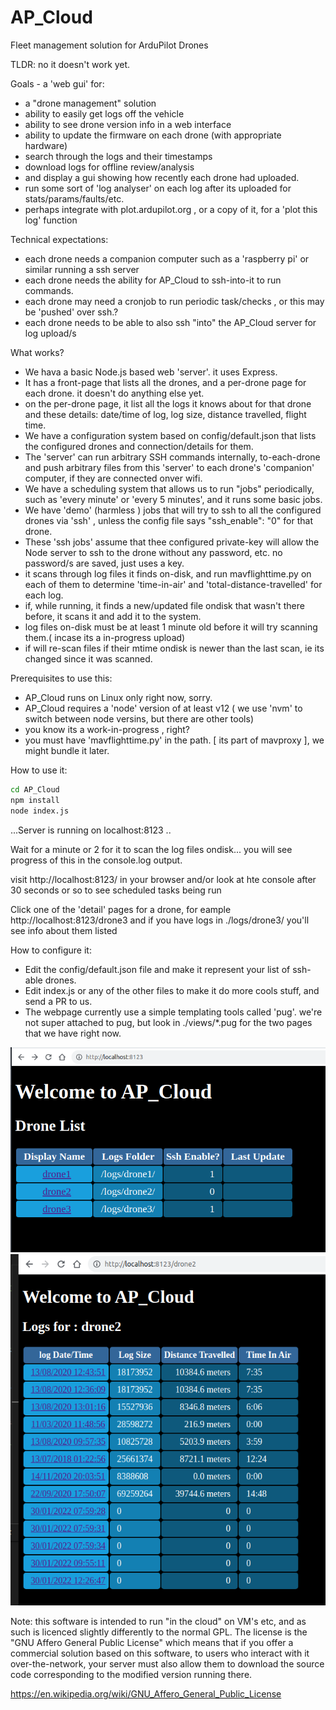 # AP_Cloud
Fleet management solution for ArduPilot Drones

TLDR:  no it doesn't work yet.

Goals - a 'web gui' for:

 - a "drone management" solution
 - ability to easily get logs off the vehicle
 - ability to see drone version info in a web interface 
 - ability to update the firmware on each drone  (with appropriate hardware)
 - search through the logs and their timestamps 
 - download logs for offline review/analysis
 - and display a gui showing how recently each drone had uploaded.
 - run some sort of 'log analyser' on each log after its uploaded for stats/params/faults/etc.
 - perhaps integrate with plot.ardupilot.org , or a copy of it, for a 'plot this log' function

Technical expectations:

 - each drone needs a companion computer such as a 'raspberry pi' or similar running a ssh server
 - each drone needs the ability for AP_Cloud to ssh-into-it to run commands.
 - each drone may need a cronjob to run periodic task/checks , or this may be 'pushed' over ssh.?
 - each drone needs to be able to also ssh "into" the AP_Cloud server for log upload/s


What works?

 - We hava a basic Node.js based web 'server'.  it uses Express. 
 - It has a front-page that lists all the drones, and a per-drone page for each drone.  it doesn't do anything else yet.
 - on the per-drone page, it list all the logs it knows about for that drone and these details: date/time of log, log size, distance travelled, flight time. 
 - We have a configuration system based on config/default.json that lists the configured drones and connection/details for them.
 - The 'server' can run arbitrary SSH commands internally, to-each-drone and push arbitrary files from this 'server' to each drone's 'companion' computer, if they are connected onver wifi. 
 - We have a scheduling system that allows us to run "jobs" periodically, such as 'every minute' or 'every 5 minutes', and it runs some basic jobs.
 - We have 'demo' (harmless ) jobs that will try to ssh to all the configured drones via 'ssh' , unless the config file says "ssh_enable": "0" for that drone.
 - These 'ssh jobs' assume that thee configured private-key will allow the Node server to ssh to the drone without any password, etc.  no password/s are saved, just uses a key.
 - it scans through log files it finds on-disk, and run mavflighttime.py on each of them to determine 'time-in-air' and 'total-distance-travelled' for each log.
 - if, while running, it finds a new/updated file ondisk that wasn't there before, it scans it and add it to the system.
 - log files on-disk must be at least 1 minute old before it will try scanning them.( incase its a in-progress upload)
 - if will re-scan files if their mtime ondisk is newer than the last scan, ie its changed since it was scanned.


Prerequisites to use this:
 - AP_Cloud runs on Linux only right now, sorry.
 - AP_Cloud requires a 'node' version of at least v12  ( we use 'nvm' to switch between node versins, but there are other tools)
 - you know its a work-in-progress , right? 
 - you must have 'mavflighttime.py' in the path. [ its part of mavproxy ], we might bundle it later.


How to use it:
```bash
cd AP_Cloud
npm install
node index.js
```
...Server is running on localhost:8123 ..

Wait for a minute or 2 for it to scan the log files ondisk... you will see progress of this in the console.log output.

visit http://localhost:8123/ in your browser and/or look at hte console after 30 seconds or so to see scheduled tasks being run

Click one of the 'detail' pages for a drone, for eample http://localhost:8123/drone3 and if you have logs in ./logs/drone3/ you'll see info about them listed

How to configure it:
 - Edit the config/default.json file and make it represent your list of ssh-able drones.
 - Edit index.js or any of the other files to make it do more cools stuff, and send a PR to us. 
 - The webpage currently use a simple templating tools called 'pug'.  we're not super attached to pug, but look in ./views/*.pug for the two pages that we have right now.



![pic1](https://github.com/ArduPilot/AP_Cloud/blob/main/screenshot1.png?raw=true)
![pic2](https://github.com/ArduPilot/AP_Cloud/blob/main/screenshot2.png?raw=true)


Note: this software is intended to run "in the cloud" on VM's etc, and as such is licenced slightly differently to the normal GPL. The license is the "GNU Affero General Public License" which means that if you offer a commercial solution based on this software, to users who interact with it over-the-network, your server must also allow them to download the source code corresponding to the modified version running there.

https://en.wikipedia.org/wiki/GNU_Affero_General_Public_License


